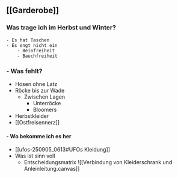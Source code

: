 ## [[Garderobe]]

### Was trage ich im Herbst und Winter?
	- Es hat Taschen
	- Es engt nicht ein
		- Beinfreiheit
		- Bauchfreiheit
### - Was fehlt?
- Hosen ohne Latz
-  Röcke bis zur Wade
	- Zwischen Lagen
		- Unterröcke
		- Bloomers
- Herbstkleider
- [[Ostfreisennerz]]
#### - Wo bekomme ich es her
- [[ufos-250905_0613#UFOs Kleidung]]
- Was ist sinn voll
	- Entscheidungsmatrix
	![[Verbindung von Kleiderschrank und Anleinleitung.canvas]]